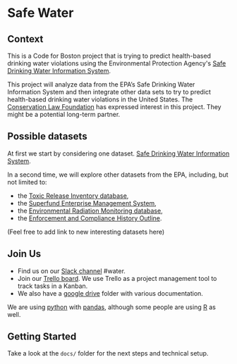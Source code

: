 # Safe Water

## Context

This is a Code for Boston project that is trying to predict
health-based drinking water violations using the
Environmental Protection Agency's
[Safe Drinking Water Information System](https://www.epa.gov/enviro/sdwis-model).


This project will analyze data from the EPA’s Safe Drinking Water Information System
and then integrate other data sets to try to predict health-based drinking water
violations in the United States.
The [Conservation Law Foundation](https://www.clf.org/) has expressed interest in this project.
They might be a potential long-term partner. 

## Possible datasets

At first we start by considering one dataset.
[Safe Drinking Water Information System](https://www.epa.gov/enviro/sdwis-model).


In a second time, we will explore other datasets from the EPA,
including, but not limited to:

* the [Toxic Release Inventory database](https://www.epa.gov/enviro/tri-search),
* the [Superfund Enterprise Management System](https://www.epa.gov/enviro/sems-search),
* the [Environmental Radiation Monitoring database](https://www.epa.gov/radnet),
* the [Enforcement and Compliance History Outline](https://echo.epa.gov/). 

(Feel free to add link to new interesting datasets here)

## Join Us

- Find us on our [Slack channel](https://cfb-public.slack.com) #water.
- Join our [Trello board](https://trello.com/b/qP7oYyWn/safe-water). We use Trello as a project management tool to track tasks in a Kanban.
- We also have a [google drive](https://drive.google.com/drive/folders/1FbQE9_NP664lkz4d-Xu4omijLl-HNklz) folder with various documentation.

We are using [python](http://python.org) with [pandas](https://pandas.pydata.org/),
although some people are using [R](https://www.r-project.org/) as well.

## Getting Started

Take a look at the ``docs/`` folder for the next steps and technical setup.